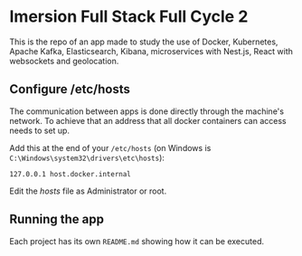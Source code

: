 # Imersion Full Stack Full Cycle 2

This is the repo of an app made to study the use of Docker, Kubernetes, Apache Kafka, Elasticsearch, Kibana, microservices with Nest.js, React with websockets and geolocation.

## Configure /etc/hosts

The communication between apps is done directly through the machine's network.
To achieve that an address that all docker containers can access needs to set up.

Add this at the end of your `/etc/hosts` (on Windows is `C:\Windows\system32\drivers\etc\hosts`):

```
127.0.0.1 host.docker.internal
```

Edit the _hosts_ file as Administrator or root.

## Running the app

Each project has its own `README.md` showing how it can be executed.
